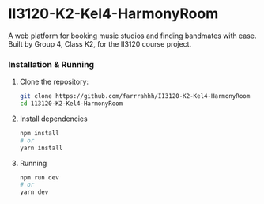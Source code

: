 # II3120-K2-Kel4-HarmonyRoom
A web platform for booking music studios and finding bandmates with ease. Built by Group 4, Class K2, for the II3120 course project.

### Installation & Running

1. Clone the repository:
   ```bash
   git clone https://github.com/farrrahhh/II3120-K2-Kel4-HarmonyRoom
   cd 113120-K2-Kel4-HarmonyRoom
2. Install dependencies
    ```bash
    npm install
    # or
    yarn install
3. Running
    ```bash
    npm run dev
    # or
    yarn dev
